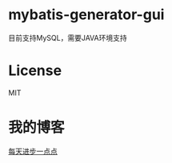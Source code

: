 # mybatis-generator-gui
目前支持MySQL，需要JAVA环境支持
# License
MIT
# 我的博客
[每天进步一点点](https://www.ddhigh.com)
